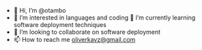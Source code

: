 - 👋 Hi, I’m @otambo
- 👀 I’m interested in languages and coding
🌱 I’m currently learning software deployment techniques
- 💞️ I’m looking to collaborate on software deployment
- 📫 How to reach me oliverkavz@gmail.com

<!---
otambo/otambo is a ✨ special ✨ repository because its `README.md` (this file) appears on your GitHub profile.
You can click the Preview link to take a look at your changes.
--->
